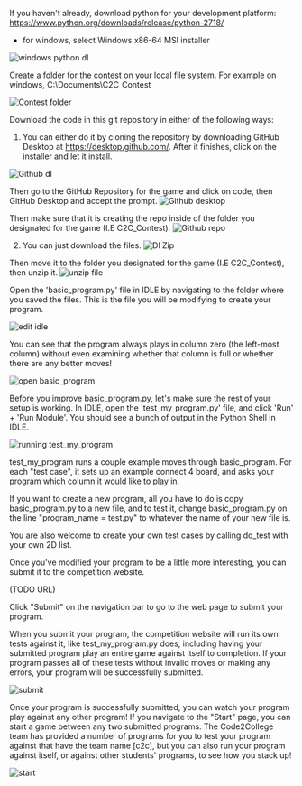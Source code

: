 If you haven't already, download python for your development platform:
https://www.python.org/downloads/release/python-2718/
 - for windows, select Windows x86-64 MSI installer
 
 ![windows python dl](https://user-images.githubusercontent.com/43589228/89078466-17e2c680-d34a-11ea-8527-f4669fcfa896.png)

Create a folder for the contest on your local file system.
For example on windows, C:\Documents\C2C_Contest

![Contest folder](https://user-images.githubusercontent.com/43589228/89078467-17e2c680-d34a-11ea-81ff-8760b70588cc.PNG)

Download the code in this git repository in either of the following ways: 
 1. You can either do it by cloning the repository by downloading GitHub Desktop at https://desktop.github.com/. After it finishes, click on the installer and let it install.
 
 ![Github dl](https://user-images.githubusercontent.com/43589228/89078456-16b19980-d34a-11ea-8e8c-712200e0ea09.PNG)
 
 Then go to the GitHub Repository for the game and click on code, then GitHub Desktop and accept the prompt.
 ![Github desktop](https://user-images.githubusercontent.com/43589228/89078455-16190300-d34a-11ea-84e6-812f8b47a889.png)

 Then make sure that it is creating the repo inside of the folder you designated for the game (I.E C2C_Contest).
 ![Github repo](https://user-images.githubusercontent.com/43589228/89078457-16b19980-d34a-11ea-8a77-1760fc72e458.PNG)

 2. You can just download the files.
 ![Dl Zip](https://user-images.githubusercontent.com/43589228/89078469-17e2c680-d34a-11ea-83a9-8f40917e1803.png)
 
 Then move it to the folder you designated for the game (I.E C2C_Contest), then unzip it.
 ![unzip file](https://user-images.githubusercontent.com/43589228/89078464-17e2c680-d34a-11ea-873f-ec15c0e08ac7.PNG)

Open the 'basic_program.py' file in IDLE by navigating to the folder where you saved the files. This is the file you will be modifying to create your program.

![edit idle](https://user-images.githubusercontent.com/43589228/89078470-187b5d00-d34a-11ea-8a3b-88adf3ef589d.png)

You can see that the program always plays in column zero (the left-most column) without even examining whether that column is full or whether there are any better moves!

![open basic_program](https://user-images.githubusercontent.com/43589228/89078459-174a3000-d34a-11ea-89ca-d1c5a7ad4021.PNG)

Before you improve basic_program.py, let's make sure the rest of your setup is working.
In IDLE, open the 'test_my_program.py' file, and click 'Run' + 'Run Module'.
You should see a bunch of output in the Python Shell in IDLE.

![running test_my_program](https://user-images.githubusercontent.com/43589228/89078460-174a3000-d34a-11ea-87c9-7178d2926b32.PNG)

test_my_program runs a couple example moves through basic_program.
For each "test case", it sets up an example connect 4 board, and asks your program which column it would like to play in.

If you want to create a new program, all you have to do is copy basic_program.py to a new file, and to test it, change basic_program.py on the line "program_name = test.py" to  whatever the name of your new file is.

You are also welcome to create your own test cases by calling do_test with your own 2D list.

Once you've modified your program to be a little more interesting, you can submit it to the competition website.

(TODO URL)

Click "Submit" on the navigation bar to go to the web page to submit your program.

When you submit your program, the competition website will run its own tests against it, like test_my_program.py does, including having your submitted program play an entire game against itself to completion. If your program passes all of these tests without invalid moves or making any errors, your program will be successfully submitted.

![submit](https://user-images.githubusercontent.com/43589228/89078463-174a3000-d34a-11ea-9e94-deec7e1e8cc4.png)

Once your program is successfully submitted, you can watch your program play against any other program!
If you navigate to the "Start" page, you can start a game between any two submitted programs. The Code2College team has provided a number of programs for you to test your program against that have the team name [c2c], but you can also run your program against itself, or against other students' programs, to see how you stack up!

![start](https://user-images.githubusercontent.com/43589228/89078462-174a3000-d34a-11ea-8945-922afb700397.png)





